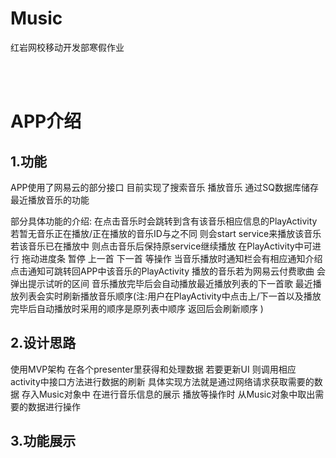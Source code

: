 # Music
红岩网校移动开发部寒假作业

<br><br>
# APP介绍
## 1.功能

  APP使用了网易云的部分接口 目前实现了搜索音乐 播放音乐 通过SQ数据库储存最近播放音乐的功能 
  
  部分具体功能的介绍:
  在点击音乐时会跳转到含有该音乐相应信息的PlayActivity 若暂无音乐正在播放/正在播放的音乐ID与之不同 则会start service来播放该音乐 若该音乐已在播放中 则点击音乐后保持原service继续播放
  在PlayActivity中可进行 拖动进度条 暂停 上一首 下一首 等操作 
  当音乐播放时通知栏会有相应通知介绍 点击通知可跳转回APP中该音乐的PlayActivity
  播放的音乐若为网易云付费歌曲 会弹出提示试听的区间
  音乐播放完毕后会自动播放最近播放列表的下一首歌
  最近播放列表会实时刷新播放音乐顺序(注:用户在PlayActivity中点击上/下一首以及播放完毕后自动播放时采用的顺序是原列表中顺序 返回后会刷新顺序 )
## 2.设计思路
  使用MVP架构 在各个presenter里获得和处理数据 若要更新UI 则调用相应activity中接口方法进行数据的刷新
  具体实现方法就是通过网络请求获取需要的数据 存入Music对象中 在进行音乐信息的展示 播放等操作时 从Music对象中取出需要的数据进行操作
## 3.功能展示

  
